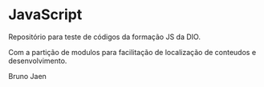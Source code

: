 # JavaScript
Repositório para teste de códigos da formação JS da DIO.


Com a partição de modulos para facilitação de localização de conteudos e desenvolvimento.


Bruno Jaen

